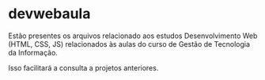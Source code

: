 # devwebaula
Estão presentes os arquivos relacionado aos estudos Desenvolvimento Web (HTML, CSS, JS) relacionados às aulas do curso de Gestão de Tecnologia da Informação.

Isso facilitará a consulta a projetos anteriores. 
